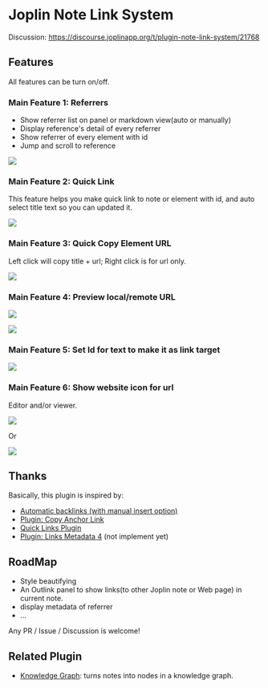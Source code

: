 # Joplin Note Link System

Discussion: https://discourse.joplinapp.org/t/plugin-note-link-system/21768

## Features

All features can be turn on/off.

### Main Feature 1: Referrers

- Show referrer list on panel or markdown view(auto or manually)
- Display reference's detail of every referrer
- Show referrer of every element with id
- Jump and scroll to reference

![](./doc/referrer.png)

### Main Feature 2: Quick Link

This feature helps you make quick link to note or element with id, and auto select title text so you can updated it.

![](./doc/quick-link.gif)

### Main Feature 3: Quick Copy Element URL

Left click will copy title + url; Right click is for url only.

![](./doc/quick-copy.png)

### Main Feature 4: Preview local/remote URL

![](./doc/preview-local.png)

![](./doc/preview-remote.png)

### Main Feature 5: Set Id for text to make it as link target

![](./doc/set-id.png)

### Main Feature 6: Show website icon for url

Editor and/or viewer.

![](./doc/url-icon-1.png)

Or

![](./doc/url-icon-2.png)

## Thanks

Basically, this plugin is inspired by:

- [Automatic backlinks (with manual insert option)](https://discourse.joplinapp.org/t/automatic-backlinks-with-manual-insert-option/13632)
- [Plugin: Copy Anchor Link](https://discourse.joplinapp.org/t/plugin-copy-anchor-link/21690)
- [Quick Links Plugin](https://discourse.joplinapp.org/t/quick-links-plugin/14214)
- [Plugin: Links Metadata 4](https://discourse.joplinapp.org/t/plugin-links-metadata/14915) (not implement yet)

## RoadMap

- Style beautifying
- An Outlink panel to show links(to other Joplin note or Web page) in current note.
- display metadata of referrer
- ...

Any PR / Issue / Discussion is welcome!

## Related Plugin

- [Knowledge Graph](https://github.com/agerardin/joplin-plugin-knowledge-graph): turns notes into nodes in a knowledge graph.
